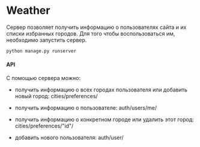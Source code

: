 # Weather

Сервер позволяет получить информацию о пользователях сайта и их списки избранных городов. Для того чтобы воспользоваться им, необходимо запустить сервер.
```sh
python manage.py runserver
```

#### API

С помощью сервера можно:

+ получить информацию о всех городах пользователя или добавить новый город: cities/preferences/

+ получить информацию о пользователе: auth/users/me/

+ получить информацию о конкретном городе или удалить этот город: cities/preferences/"id"/

+ добавить нового пользователя: auth/user/
